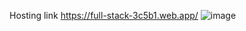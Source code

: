 Hosting link   https://full-stack-3c5b1.web.app/
![image](https://github.com/Saran6383/E_COMMERCE_WEBSITE/assets/126151540/4c9cb5b2-1f54-4746-9143-05b60d572331)
